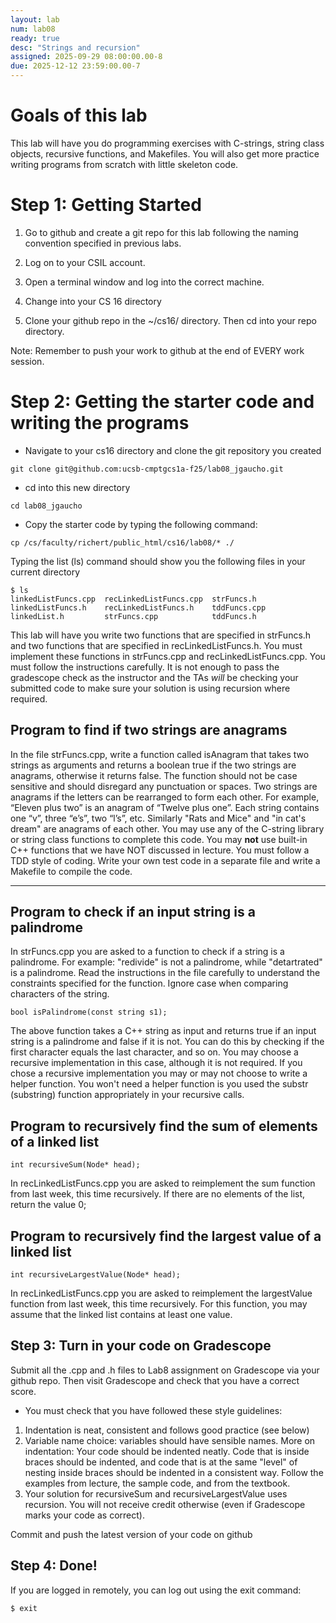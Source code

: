 ```yaml
---
layout: lab
num: lab08
ready: true
desc: "Strings and recursion"
assigned: 2025-09-29 08:00:00.00-8
due: 2025-12-12 23:59:00.00-7
---
```

<div markdown="1">


# Goals of this lab
This lab will have you do programming exercises with C-strings, string class objects, recursive functions, and Makefiles. You will also get more practice writing programs from scratch with little skeleton code.

# Step 1: Getting Started

1. Go to github and create a git repo for this lab following the naming convention specified in previous labs.

2. Log on to your CSIL account.

3. Open a terminal window and log into the correct machine.

4. Change into your CS 16 directory

5. Clone your github repo in the ~/cs16/ directory. Then cd into your repo directory.

Note: Remember to push your work to github at the end of EVERY work session. 

# Step 2: Getting the starter code and writing the programs

* Navigate to your cs16 directory and clone the git repository you created
```
git clone git@github.com:ucsb-cmptgcs1a-f25/lab08_jgaucho.git
```
* cd into this new directory
```
cd lab08_jgaucho
```

* Copy the starter code by typing the following command:

```
cp /cs/faculty/richert/public_html/cs16/lab08/* ./
```

Typing the list (ls) command should show you the following files in your current directory

```
$ ls
linkedListFuncs.cpp  recLinkedListFuncs.cpp  strFuncs.h
linkedListFuncs.h    recLinkedListFuncs.h    tddFuncs.cpp
linkedList.h         strFuncs.cpp            tddFuncs.h
```

This lab will have you write two functions that are specified in strFuncs.h and two functions that are specified in recLinkedListFuncs.h. You must implement these functions in strFuncs.cpp and recLinkedListFuncs.cpp. You must follow the instructions carefully. It is not enough to pass the gradescope check as the instructor and the TAs *will* be checking your submitted code to make sure your solution is using recursion where required.

## Program to find if two strings are anagrams
 In the file strFuncs.cpp, write a function called isAnagram that takes two strings as arguments and returns a boolean true if the two strings are anagrams, otherwise it returns false. The function should not be case sensitive and should disregard any punctuation or spaces. Two strings are anagrams if the letters can be rearranged to form each other. For example, “Eleven plus two” is an anagram of “Twelve plus one”. Each string contains one “v”, three “e’s”, two “l’s”, etc. Similarly "Rats and Mice" and "in cat's dream" are anagrams of each other. You may use any of the C-string library or string class functions to complete this code. You may **not** use built-in C++ functions that we have NOT discussed in lecture. You must follow a TDD style of coding. Write your own test code in a separate file and write a Makefile to compile the code.

---
## Program to check if an input string is a palindrome

In strFuncs.cpp you are asked to a function to check if a string is a palindrome. For example: "redivide" is not a palindrome, while "detartrated" is a palindrome. Read the instructions in the file carefully to understand the constraints specified for the function. Ignore case when comparing characters of the string.

```
bool isPalindrome(const string s1);
```
The above function takes a C++ string as input and returns true if an input string is a palindrome and false if it is not. You can do this by checking if the first character equals the last character, and so on. You may choose a recursive implementation in this case, although it is not required. If you chose a recursive implementation you may or may not choose to write a helper function. You won't need a helper function is you used the substr (substring) function appropriately in your recursive calls.

## Program to recursively find the sum of elements of a linked list

```
int recursiveSum(Node* head);
```
In recLinkedListFuncs.cpp you are asked to reimplement the sum function from last week, this time recursively. If there are no elements of the list, return the value 0;

## Program to recursively find the largest value of a linked list

```
int recursiveLargestValue(Node* head);
```

In recLinkedListFuncs.cpp you are asked to reimplement the largestValue function from last week, this time recursively. For this function, you may assume that the linked list contains at least one value. 

## Step 3: Turn in your code on Gradescope

Submit all the .cpp and .h files to Lab8 assignment on Gradescope via your github repo. Then visit Gradescope and check that you have a correct score.

* You must check that you have followed these style guidelines:

1. Indentation is neat, consistent and follows good practice (see below)
2. Variable name choice: variables should have sensible names.
	More on indentation: Your code should be indented neatly. Code that is inside braces should be indented, and code that is at the same "level" of nesting inside braces should be indented in a consistent way. Follow the examples from lecture, the sample code, and from the textbook.
3. Your solution for recursiveSum and recursiveLargestValue uses recursion. You will not receive credit otherwise (even if Gradescope marks your code as correct).

Commit and push the latest version of your code on github

## Step 4: Done!

If you are logged in remotely, you can log out using the exit command:

`$ exit`
